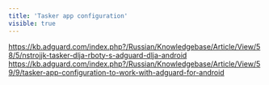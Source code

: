 ```yaml
---
title: 'Tasker app configuration'
visible: true
---
```


https://kb.adguard.com/index.php?/Russian/Knowledgebase/Article/View/58/5/nstrojjk-tasker-dlja-rboty-s-adguard-dlja-android
https://kb.adguard.com/index.php?/Russian/Knowledgebase/Article/View/59/9/tasker-app-configuration-to-work-with-adguard-for-android

